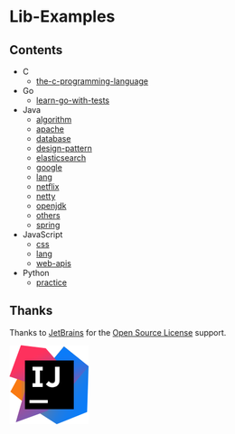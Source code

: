# Lib-Examples

## Contents

- C
    - [the-c-programming-language](c/the-c-programming-language)
- Go
    - [learn-go-with-tests](go/learn-go-with-tests)
- Java
    - [algorithm](java/algorithm)
    - [apache](java/apache)
    - [database](java/database)
    - [design-pattern](java/design-pattern)
    - [elasticsearch](java/elasticsearch)
    - [google](java/google)
    - [lang](java/lang)
    - [netflix](java/netflix)
    - [netty](java/netty)
    - [openjdk](java/openjdk)
    - [others](java/others)
    - [spring](java/spring)
- JavaScript
    - [css](javascript/css)
    - [lang](javascript/lang)
    - [web-apis](javascript/web-apis)
- Python
    - [practice](python/practice)

## Thanks

Thanks to [JetBrains](https://www.jetbrains.com/?from=lib-examples) for the [Open Source License](https://www.jetbrains.com/community/opensource/) support.

![intellij-idea-logo](intellij-idea.svg)
